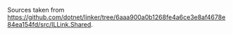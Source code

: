 Sources taken from https://github.com/dotnet/linker/tree/6aaa900a0b1268fe4a6ce3e8af4678e84ea154fd/src/ILLink.Shared.
